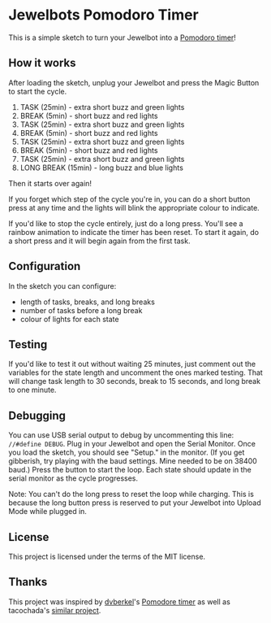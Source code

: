 # Jewelbots Pomodoro Timer

This is a simple sketch to turn your Jewelbot into a [Pomodoro timer](https://en.wikipedia.org/wiki/Pomodoro_Technique)!

## How it works

After loading the sketch, unplug your Jewelbot and press the Magic Button to start the cycle.

1. TASK (25min) - extra short buzz and green lights
2. BREAK (5min) - short buzz and red lights
3. TASK (25min) - extra short buzz and green lights
4. BREAK (5min) - short buzz and red lights
5. TASK (25min) - extra short buzz and green lights
6. BREAK (5min) - short buzz and red lights
7. TASK (25min) - extra short buzz and green lights
8. LONG BREAK (15min) - long buzz and blue lights

Then it starts over again!

If you forget which step of the cycle you're in, you can do a short button press at any time and the lights will blink the appropriate colour to indicate.

If you'd like to stop the cycle entirely, just do a long press. You'll see a rainbow animation to indicate the timer has been reset. To start it again, do a short press and it will begin again from the first task.

## Configuration

In the sketch you can configure:

* length of tasks, breaks, and long breaks
* number of tasks before a long break
* colour of lights for each state

## Testing

If you'd like to test it out without waiting 25 minutes, just comment out the variables for the state length and uncomment the ones marked testing. That will change task length to 30 seconds, break to 15 seconds, and long break to one minute.

## Debugging

You can use USB serial output to debug by uncommenting this line: `//#define DEBUG`. Plug in your Jewelbot and open the Serial Monitor. Once you load the sketch, you should see "Setup." in the monitor. (If you get gibberish, try playing with the baud settings. Mine needed to be on 38400 baud.) Press the button to start the loop. Each state should update in the serial monitor as the cycle progresses.

Note: You can't do the long press to reset the loop while charging. This is because the long button press is reserved to put your Jewelbot into Upload Mode while plugged in.

## License

This project is licensed under the terms of the MIT license.

## Thanks

This project was inspired by [dvberkel](https://github.com/dvberkel/jewelbot-sketches/tree/master/pomodore)'s [Pomodore timer](http://community.jewelbots.com/t/turning-a-jewelbot-into-a-pomodore-timer/306) as well as tacochada's [similar project](http://community.jewelbots.com/t/pomodore-timer/532).
